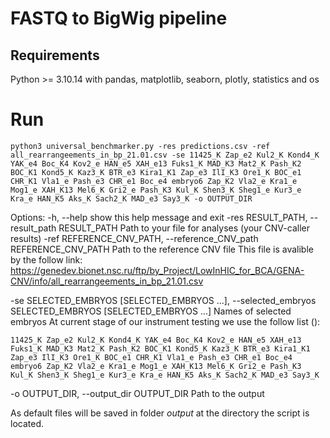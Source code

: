 # FASTQ to BigWig pipeline

## Requirements
Python >= 3.10.14 with pandas, matplotlib, seaborn, plotly, statistics and os

# Run
```
python3 universal_benchmarker.py -res predictions.csv -ref all_rearrangeements_in_bp_21.01.csv -se 11425_K Zap_e2 Kul2_K Kond4_K YAK_e4 Boc_K4 Kov2_e HAN_e5 XAH_e13 Fuks1_K MAD_K3 Mat2_K Pash_K2 BOC_K1 Kond5_K Kaz3_K BTR_e3 Kira1_K1 Zap_e3 IlI_K3 Ore1_K BOC_e1 CHR_K1 Vla1_e Pash_e3 CHR_e1 Boc_e4 embryo6 Zap_K2 Vla2_e Kra1_e Mog1_e XAH_K13 Mel6_K Gri2_e Pash_K3 Kul_K Shen3_K Sheg1_e Kur3_e Kra_e HAN_K5 Aks_K Sach2_K MAD_e3 Say3_K -o OUTPUT_DIR
```

Options:
  -h, --help            show this help message and exit
  -res RESULT_PATH, --result_path RESULT_PATH
                        Path to your file for analyses (your CNV-caller results)
  -ref REFERENCE_CNV_PATH, --reference_CNV_path REFERENCE_CNV_PATH
                        Path to the reference CNV file
  This file is avalible by the follow link: https://genedev.bionet.nsc.ru/ftp/by_Project/LowInHIC_for_BCA/GENA-CNV/info/all_rearrangeements_in_bp_21.01.csv
  
  -se SELECTED_EMBRYOS [SELECTED_EMBRYOS ...], --selected_embryos SELECTED_EMBRYOS [SELECTED_EMBRYOS ...]
                        Names of selected embryos
  At current stage of our instrument testing we use the follow list ():

```
11425_K Zap_e2 Kul2_K Kond4_K YAK_e4 Boc_K4 Kov2_e HAN_e5 XAH_e13 Fuks1_K MAD_K3 Mat2_K Pash_K2 BOC_K1 Kond5_K Kaz3_K BTR_e3 Kira1_K1 Zap_e3 IlI_K3 Ore1_K BOC_e1 CHR_K1 Vla1_e Pash_e3 CHR_e1 Boc_e4 embryo6 Zap_K2 Vla2_e Kra1_e Mog1_e XAH_K13 Mel6_K Gri2_e Pash_K3 Kul_K Shen3_K Sheg1_e Kur3_e Kra_e HAN_K5 Aks_K Sach2_K MAD_e3 Say3_K 
```
  
  -o OUTPUT_DIR, --output_dir OUTPUT_DIR
                        Path to the output
                        
As default files will be saved in folder *output* at the directory the script is located.


